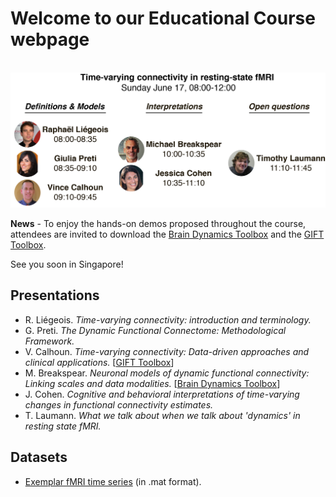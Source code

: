 # Welcome to our Educational Course webpage
&nbsp;
![Course Overview](/docs/overview.png)

__News__ - To enjoy the hands-on demos proposed throughout the course, attendees are invited to download the [Brain Dynamics Toolbox](http://www.bdtoolbox.org/) and the [GIFT Toolbox](http://mialab.mrn.org/software/gift/).

See you soon in Singapore!

## Presentations

* R. Liégeois. _Time-varying connectivity: introduction and terminology._
* G. Preti. _The Dynamic Functional Connectome: Methodological Framework._
* V. Calhoun. _Time-varying connectivity: Data-driven approaches and clinical applications._ [[GIFT Toolbox](http://mialab.mrn.org/software/gift/)]
* M. Breakspear. _Neuronal models of dynamic functional connectivity: Linking scales and data modalities._ [[Brain Dynamics Toolbox](http://www.bdtoolbox.org/)]
* J. Cohen. _Cognitive and behavioral interpretations of time-varying changes in functional connectivity estimates._
* T. Laumann. _What we talk about when we talk about 'dynamics' in resting state fMRI._


## Datasets

* [Exemplar fMRI time series](/docs/fMRI_example.zip) (in .mat format).